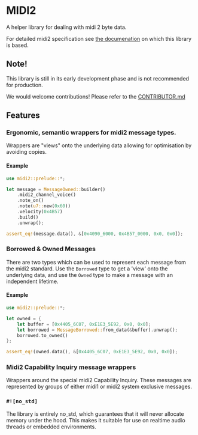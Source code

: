 # MIDI2

A helper library for dealing with midi 2 byte data.

For detailed midi2 specification see [the documenation](https://midi.org/)
on which this library is based.

## **Note!**

This library is still in its early development phase and is not
recommended for production.

We would welcome contributions! 
Please refer to the [CONTRIBUTOR.md](CONTRIBUTOR.md)

## Features
    
### Ergonomic, semantic wrappers for midi2 message types.
Wrappers are "views" onto the underlying data
allowing for optimisation by avoiding copies.

#### Example

```rust
use midi2::prelude::*;

let message = MessageOwned::builder()
    .midi2_channel_voice()
    .note_on()
    .note(u7::new(0x60))
    .velocity(0x4B57)
    .build()
    .unwrap();

assert_eq!(message.data(), &[0x4090_6000, 0x4B57_0000, 0x0, 0x0]);
```

### Borrowed & Owned Messages

There are two types which can be used to represent each message from the midi2 standard.
Use the `Borrowed` type to get a 'view' onto the underlying data,
and use the `Owned` type to make a message with an independent lifetime.

#### Example

```rust
use midi2::prelude::*;

let owned = {
    let buffer = [0x4405_6C07, 0xE1E3_5E92, 0x0, 0x0];
    let borrowed = MessageBorrowed::from_data(&buffer).unwrap();
    borrowed.to_owned()
};

assert_eq!(owned.data(), &[0x4405_6C07, 0xE1E3_5E92, 0x0, 0x0]);
```


### Midi2 Capability Inquiry message wrappers
Wrappers around the special midi2 Capability Inquiry.
These messages are represented by groups of either midi1 or midi2 
system exclusive messages.

### `#![no_std]`
The library is entirely no_std, which guarantees that 
it will never allocate memory under the hood.
This makes it suitable for use on realtime audio threads
or embedded environments.
